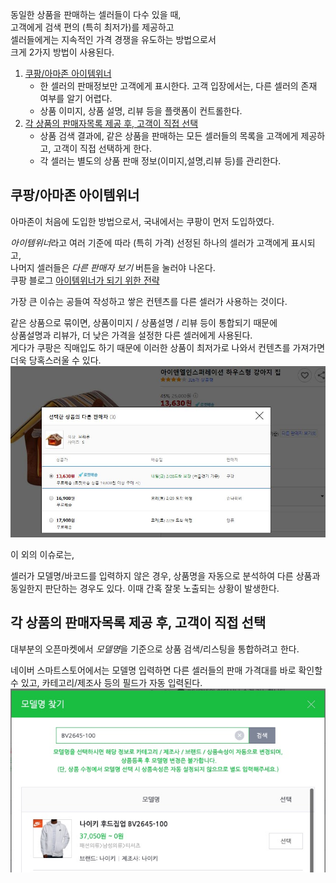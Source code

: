 
동일한 상품을 판매하는 셀러들이 다수 있을 때,  
고객에게 검색 편의 (특히 최저가)를 제공하고  
셀러들에게는 지속적인 가격 경쟁을 유도하는 방법으로서  
크게 2가지 방법이 사용된다.

1. [쿠팡/아마존 아이템위너](#쿠팡아마존-아이템위너)
    - 한 셀러의 판매정보만 고객에게 표시한다. 고객 입장에서는, 다른 셀러의 존재 여부를 알기 어렵다.
    - 상품 이미지, 상품 설명, 리뷰 등을 플랫폼이 컨트롤한다.
2. [각 상품의 판매자목록 제공 후, 고객이 직접 선택](#각-상품의-판매자목록-제공-후-고객이-직접-선택)
    - 상품 검색 결과에, 같은 상품을 판매하는 모든 셀러들의 목록을 고객에게 제공하고, 고객이 직접 선택하게 한다.
    - 각 셀러는 별도의 상품 판매 정보(이미지,설명,리뷰 등)를 관리한다.


## 쿠팡/아마존 아이템위너

아마존이 처음에 도입한 방법으로서, 국내에서는 쿠팡이 먼저 도입하였다. 

*아이템위너*라고 여러 기준에 따라 (특히 가격) 선정된 하나의 셀러가 고객에게 표시되고,   
나머지 셀러들은 *다른 판매자 보기* 버튼을 눌러야 나온다.  
쿠팡 블로그 [아이템위너가 되기 위한 전략](https://marketplace.coupangcorp.com/s/blog/sales-news85-MCI6XPV2ZWI5AVPLQCYPCZTND3EA)


가장 큰 이슈는 공들여 작성하고 쌓은 컨텐츠를 다른 셀러가 사용하는 것이다.

같은 상품으로 묶이면, 상품이미지 / 상품설명 / 리뷰 등이 통합되기 때문에  
상품설명과 리뷰가, 더 낮은 가격을 설정한 다른 셀러에게 사용된다.  
게다가 쿠팡은 직매입도 하기 때문에 이러한 상품이 최저가로 나와서 컨텐츠를 가져가면 더욱 당혹스러울 수 있다.  
![](../imgs/쿠팡%20다른%20판매자%20보기.jpg)

이 외의 이슈로는,

셀러가 모델명/바코드를 입력하지 않은 경우, 상품명을 자동으로 분석하여 다른 상품과 동일한지 판단하는 경우도 있다.
이때 간혹 잘못 노출되는 상황이 발생한다.




## 각 상품의 판매자목록 제공 후, 고객이 직접 선택

대부분의 오픈마켓에서 *모델명*을 기준으로 상품 검색/리스팅을 통합하려고 한다.

네이버 스마트스토어에서는 모델명 입력하면 다른 셀러들의 판매 가격대를 바로 확인할 수 있고, 카테고리/제조사 등의 필드가 자동 입력된다.
![](../imgs/네이버%20모델명%20찾기.jpg)
